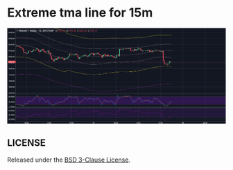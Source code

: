 # Extreme tma line for 15m

![Screenshot](screenshot.png)

## LICENSE

Released under the [BSD 3-Clause License](LICENSE).